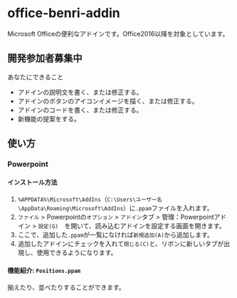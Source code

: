 # office-benri-addin

Microsoft Officeの便利なアドインです。Office2016以降を対象としています。

## 開発参加者募集中

あなたにできること

- アドインの説明文を書く、または修正する。
- アドインのボタンのアイコンイメージを描く、または修正する。
- アドインのコードを書く、または修正する。
- 新機能の提案をする。

## 使い方

### Powerpoint

#### インストール方法

1. `%APPDATA%\Microsoft\AddIns`（`C:\Users\ユーザー名\AppData\Roaming\Microsoft\AddIns`）に`.ppam`ファイルを入れます。
2. `ファイル` > Powerpointの`オプション` > `アドイン`タブ > 管理：Powerpointアドイン > `設定(G)`　を開いて、読み込むアドインを設定する画面を開きます。
3. ここで、追加した`.ppam`が一覧になければ`新規追加(A)`から追加します。
4. 追加したアドインにチェックを入れて`閉じる(C)`と、リボンに新しいタブが出現し、使用できるようになります。

#### 機能紹介: `Positions.ppam`

揃えたり、並べたりすることができます。
